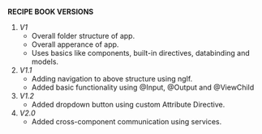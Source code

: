 **RECIPE BOOK VERSIONS**
1. _V1_
   - Overall folder structure of app.
   - Overall apperance of app.
   - Uses basics like components, built-in directives, databinding and models.
2. _V1.1_
   - Adding navigation to above structure using ngIf.
   - Added basic functionality using @Input, @Output and @ViewChild
3. _V1.2_
   - Added dropdown button using custom Attribute Directive.
4. _V2.0_
   - Added cross-component communication using services.
